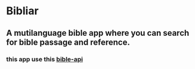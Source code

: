 # Bibliar
## A mutilanguage bible app where you can search for bible passage and reference.
### this app use this [bible-api](https://bible-api.com/)
